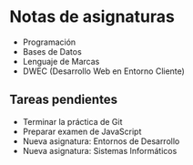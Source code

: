 # Notas de asignaturas
- Programación
- Bases de Datos
- Lenguaje de Marcas
- DWEC (Desarrollo Web en Entorno Cliente)

## Tareas pendientes
- Terminar la práctica de Git
- Preparar examen de JavaScript
- Nueva asignatura: Entornos de Desarrollo
- Nueva asignatura: Sistemas Informáticos
